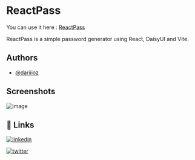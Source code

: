 
# ReactPass 

You can use it here : [ReactPass](https://githubprofilefinder.cappelleaymeric.fr/)

ReactPass is a simple password generator using React, DaisyUI and Vite. 

## Authors

- [@dariiioz](https://www.github.com/dariiioz)


## Screenshots

![image](https://user-images.githubusercontent.com/26320684/234520715-1f28deba-911c-49aa-917e-cb91faadaf9e.png)


## 🔗 Links
[![linkedin](https://img.shields.io/badge/linkedin-0A66C2?style=for-the-badge&logo=linkedin&logoColor=white)](https://fr.linkedin.com/in/aymeric-cappelle-65a4a113a)

[![twitter](https://img.shields.io/badge/twitter-1DA1F2?style=for-the-badge&logo=twitter&logoColor=white)](https://twitter.com/capaym_dev)
